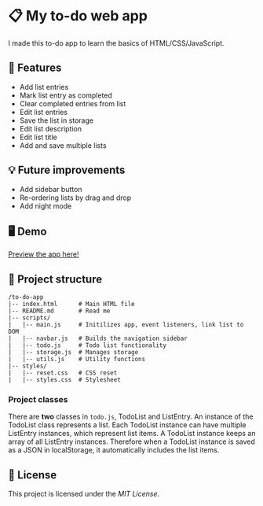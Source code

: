 # 📋 My to-do web app

I made this to-do app to learn the basics of HTML/CSS/JavaScript.

## 🚀 Features

- Add list entries
- Mark list entry as completed
- Clear completed entries from list
- Edit list entries
- Save the list in storage
- Edit list description
- Edit list title
- Add and save multiple lists

## 💡 Future improvements

- Add sidebar button
- Re-ordering lists by drag and drop
- Add night mode

## 🖥️ Demo

[Preview the app here!](https://sjoerd2497.github.io/to-do-app/)

## 📂 Project structure

```
/to-do-app
|-- index.html      # Main HTML file
|-- README.md       # Read me
|-- scripts/
|   |-- main.js     # Initilizes app, event listeners, link list to DOM
|   |-- navbar.js   # Builds the navigation sidebar
|   |-- todo.js     # Todo list functionality
|   |-- storage.js  # Manages storage
|   |-- utils.js    # Utility functions
|-- styles/
|   |-- reset.css   # CSS reset
|   |-- styles.css  # Stylesheet
```

### Project classes

There are **two** classes in `todo.js`, TodoList and ListEntry. An instance of
the TodoList class represents a list. Each TodoList instance can have multiple
ListEntry instances, which represent list items. A TodoList instance keeps an
array of all ListEntry instances. Therefore when a TodoList instance is saved
as a JSON in localStorage, it automatically includes the list items.

## 📜 License

This project is licensed under the _MIT License_.
